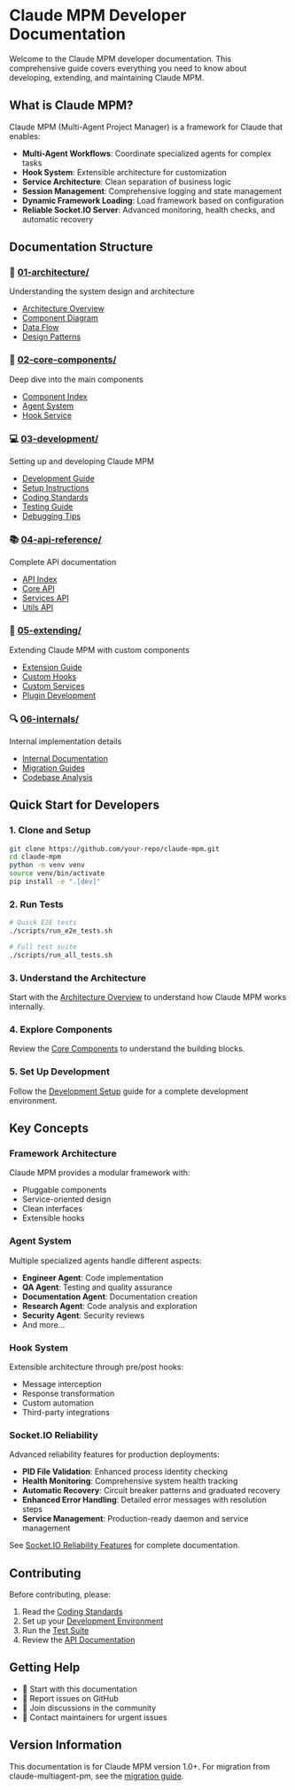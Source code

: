 # Claude MPM Developer Documentation

Welcome to the Claude MPM developer documentation. This comprehensive guide covers everything you need to know about developing, extending, and maintaining Claude MPM.

## What is Claude MPM?

Claude MPM (Multi-Agent Project Manager) is a framework for Claude that enables:

- **Multi-Agent Workflows**: Coordinate specialized agents for complex tasks
- **Hook System**: Extensible architecture for customization
- **Service Architecture**: Clean separation of business logic
- **Session Management**: Comprehensive logging and state management
- **Dynamic Framework Loading**: Load framework based on configuration
- **Reliable Socket.IO Server**: Advanced monitoring, health checks, and automatic recovery

## Documentation Structure

### 📐 [01-architecture/](01-architecture/)
Understanding the system design and architecture
- [Architecture Overview](01-architecture/README.md)
- [Component Diagram](01-architecture/component-diagram.md)
- [Data Flow](01-architecture/data-flow.md)
- [Design Patterns](01-architecture/patterns.md)

### 🔧 [02-core-components/](02-core-components/)
Deep dive into the main components
- [Component Index](02-core-components/README.md)
- [Agent System](02-core-components/agent-system.md)
- [Hook Service](02-core-components/hook-service.md)

### 💻 [03-development/](03-development/)
Setting up and developing Claude MPM
- [Development Guide](03-development/README.md)
- [Setup Instructions](03-development/setup.md)
- [Coding Standards](03-development/coding-standards.md)
- [Testing Guide](03-development/testing.md)
- [Debugging Tips](03-development/debugging.md)

### 📚 [04-api-reference/](04-api-reference/)
Complete API documentation
- [API Index](04-api-reference/README.md)
- [Core API](04-api-reference/core-api.md)
- [Services API](04-api-reference/services-api.md)
- [Utils API](04-api-reference/utils-api.md)

### 🔌 [05-extending/](05-extending/)
Extending Claude MPM with custom components
- [Extension Guide](05-extending/README.md)
- [Custom Hooks](05-extending/custom-hooks.md)
- [Custom Services](05-extending/custom-services.md)
- [Plugin Development](05-extending/plugins.md)

### 🔍 [06-internals/](06-internals/)
Internal implementation details
- [Internal Documentation](06-internals/README.md)
- [Migration Guides](06-internals/migrations/)
- [Codebase Analysis](06-internals/analysis/)

## Quick Start for Developers

### 1. Clone and Setup
```bash
git clone https://github.com/your-repo/claude-mpm.git
cd claude-mpm
python -m venv venv
source venv/bin/activate
pip install -e ".[dev]"
```

### 2. Run Tests
```bash
# Quick E2E tests
./scripts/run_e2e_tests.sh

# Full test suite
./scripts/run_all_tests.sh
```

### 3. Understand the Architecture
Start with the [Architecture Overview](01-architecture/README.md) to understand how Claude MPM works internally.

### 4. Explore Components
Review the [Core Components](02-core-components/README.md) to understand the building blocks.

### 5. Set Up Development
Follow the [Development Setup](03-development/setup.md) guide for a complete development environment.

## Key Concepts

### Framework Architecture
Claude MPM provides a modular framework with:
- Pluggable components
- Service-oriented design
- Clean interfaces
- Extensible hooks

### Agent System
Multiple specialized agents handle different aspects:
- **Engineer Agent**: Code implementation
- **QA Agent**: Testing and quality assurance
- **Documentation Agent**: Documentation creation
- **Research Agent**: Code analysis and exploration
- **Security Agent**: Security reviews
- And more...

### Hook System
Extensible architecture through pre/post hooks:
- Message interception
- Response transformation
- Custom automation
- Third-party integrations

### Socket.IO Reliability
Advanced reliability features for production deployments:
- **PID File Validation**: Enhanced process identity checking
- **Health Monitoring**: Comprehensive system health tracking
- **Automatic Recovery**: Circuit breaker patterns and graduated recovery
- **Enhanced Error Handling**: Detailed error messages with resolution steps
- **Service Management**: Production-ready daemon and service management

See [Socket.IO Reliability Features](SOCKETIO_RELIABILITY.md) for complete documentation.

## Contributing

Before contributing, please:
1. Read the [Coding Standards](03-development/coding-standards.md)
2. Set up your [Development Environment](03-development/setup.md)
3. Run the [Test Suite](03-development/testing.md)
4. Review the [API Documentation](04-api-reference/)

## Getting Help

- 📖 Start with this documentation
- 🐛 Report issues on GitHub
- 💬 Join discussions in the community
- 📧 Contact maintainers for urgent issues

## Version Information

This documentation is for Claude MPM version 1.0+. For migration from claude-multiagent-pm, see the [migration guide](../user/differences-from-claude-multiagent-pm.md).